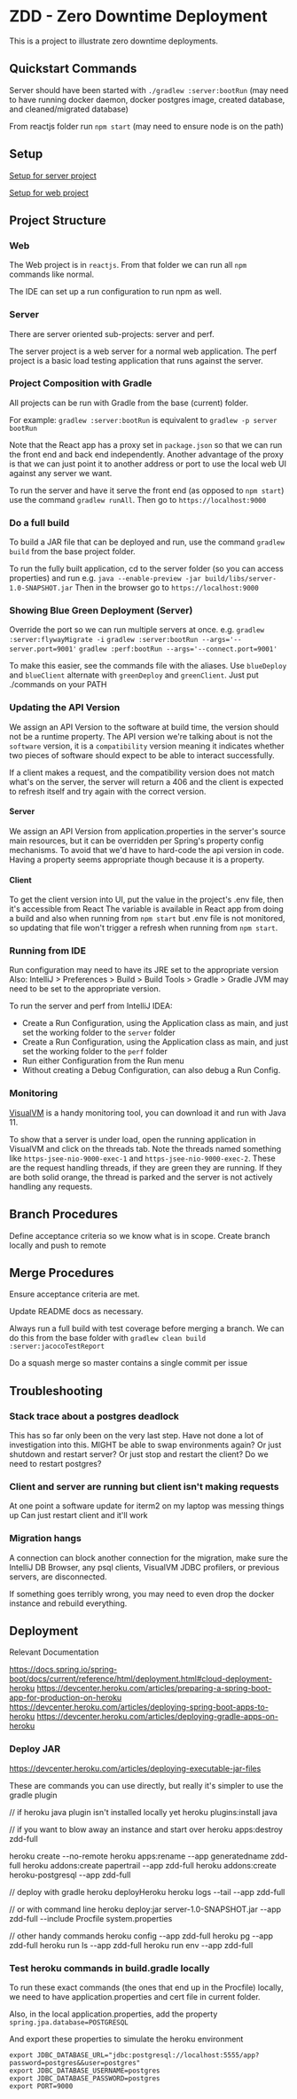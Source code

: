 # ZDD - Zero Downtime Deployment

This is a project to illustrate zero downtime deployments.

## Quickstart Commands

Server should have been started with `./gradlew :server:bootRun`
(may need to have running docker daemon, docker postgres image, created database, and cleaned/migrated database)

From reactjs folder run `npm start`
(may need to ensure node is on the path)

## Setup

[Setup for server project](server/README.md)

[Setup for web project](reactjs/README.md)

## Project Structure


### Web

The Web project is in `reactjs`. From that folder
we can run all `npm` commands like normal.

The IDE can set up a run configuration to run npm as well.

### Server

There are server oriented sub-projects: server and perf.

The server project is a web server for a normal web application.
The perf project is a basic load testing application that runs against the server.


### Project Composition with Gradle

All projects can be run with Gradle from the base (current) folder.

For example:
`gradlew :server:bootRun` is equivalent to `gradlew -p server bootRun`


Note that the React app has a proxy set in `package.json` so that we can run
the front end and back end independently. Another advantage of the proxy is that
we can just point it to another address or port to use the local web UI
against any server we want.

To run the server and have it serve the front end (as opposed to `npm start`)
use the command `gradlew runAll`. 
Then go to `https://localhost:9000`


### Do a full build

To build a JAR file that can be deployed and run,
use the command `gradlew build` from the base project folder.

To run the fully built application,
cd to the server folder (so you can access properties)
and run e.g. `java --enable-preview -jar build/libs/server-1.0-SNAPSHOT.jar`
Then in the browser go to `https://localhost:9000`


### Showing Blue Green Deployment (Server)

Override the port so we can run multiple servers at once. e.g. 
`gradlew :server:flywayMigrate -i`
`gradlew :server:bootRun --args='--server.port=9001'`
`gradlew :perf:bootRun --args='--connect.port=9001'`

To make this easier, see the commands file with the aliases.
Use `blueDeploy` and `blueClient` alternate with `greenDeploy` and `greenClient`.
Just put ./commands on your PATH

### Updating the API Version

We assign an API Version to the software at build time, the version should not be a runtime property.
The API version we're talking about is not the `software` version, it is a `compatibility` version 
meaning it indicates whether two pieces of software should expect to be able to interact successfully.

If a client makes a request, and the compatibility version does not match what's on the server,
the server will return a 406 and the client is expected to refresh itself and try again with the correct version.

#### Server
We assign an API Version from application.properties in the server's source main resources,
but it can be overridden per Spring's property config mechanisms.
To avoid that we'd have to hard-code the api version in code.
Having a property seems appropriate though because it is a property.

#### Client
To get the client version into UI, put the value in the project's .env file, then it's accessible from React
The variable is available in React app from doing a build and also when running from `npm start`
but .env file is not monitored, so updating that file won't trigger a refresh when running from `npm start`.




### Running from IDE

Run configuration may need to have its JRE set to the appropriate version
Also: IntelliJ > Preferences > Build > Build Tools > Gradle > Gradle JVM may need to be set to the appropriate version.

To run the server and perf from IntelliJ IDEA:

- Create a Run Configuration, using the Application class as main, and
  just set the working folder to the `server` folder
- Create a Run Configuration, using the Application class as main, and
  just set the working folder to the `perf` folder
- Run either Configuration from the Run menu
- Without creating a Debug Configuration, can also debug a Run Config.



### Monitoring

[VisualVM](https://visualvm.github.io/) is a handy monitoring tool,
you can download it and run with Java 11.

To show that a server is under load, open the running application in VisualVM
and click on the threads tab. Note the threads named something like
`https-jsee-nio-9000-exec-1` and `https-jsee-nio-9000-exec-2`. These are 
the request handling threads, if they are green they are running. 
If they are both solid orange, the thread is parked and the server is not
actively handling any requests.

## Branch Procedures

Define acceptance criteria so we know what is in scope.
Create branch locally and push to remote


## Merge Procedures

Ensure acceptance criteria are met.

Update README docs as necessary.

Always run a full build with test coverage before merging a branch.
We can do this from the base folder with
`gradlew clean build :server:jacocoTestReport` 

Do a squash merge so master contains a single commit per issue

## Troubleshooting

### Stack trace about a postgres deadlock
This has so far only been on the very last step. Have not done a lot of investigation into this.
MIGHT be able to swap environments again? Or just shutdown and restart server? 
Or just stop and restart the client? Do we need to restart postgres?

### Client and server are running but client isn't making requests
At one point a software update for iterm2 on my laptop was messing things up
Can just restart client and it'll work

### Migration hangs
A connection can block another connection for the migration, make sure the IntelliJ DB Browser, 
any psql clients, VisualVM JDBC profilers, or previous servers, are disconnected.

If something goes terribly wrong, you may need to even drop the docker instance and rebuild everything.

## Deployment

Relevant Documentation

https://docs.spring.io/spring-boot/docs/current/reference/html/deployment.html#cloud-deployment-heroku 
https://devcenter.heroku.com/articles/preparing-a-spring-boot-app-for-production-on-heroku 
https://devcenter.heroku.com/articles/deploying-spring-boot-apps-to-heroku 
https://devcenter.heroku.com/articles/deploying-gradle-apps-on-heroku 

### Deploy JAR

https://devcenter.heroku.com/articles/deploying-executable-jar-files

These are commands you can use directly, but really it's simpler to use the gradle plugin

// if heroku java plugin isn't installed locally yet
heroku plugins:install java

// if you want to blow away an instance and start over
heroku apps:destroy zdd-full

heroku create --no-remote
heroku apps:rename --app generatedname zdd-full
heroku addons:create papertrail --app zdd-full
heroku addons:create heroku-postgresql --app zdd-full

// deploy with gradle
heroku deployHeroku
heroku logs --tail --app zdd-full

// or with command line
heroku deploy:jar server-1.0-SNAPSHOT.jar --app zdd-full --include Procfile system.properties

// other handy commands
heroku config --app zdd-full
heroku pg --app zdd-full
heroku run ls --app zdd-full
heroku run env --app zdd-full

### Test heroku commands in build.gradle locally

To run these exact commands (the ones that end up in the Procfile) locally, 
we need to have application.properties and cert file in current folder.

Also, in the local application.properties, add the property  `spring.jpa.database=POSTGRESQL`

And export these properties to simulate the heroku environment

    export JDBC_DATABASE_URL="jdbc:postgresql://localhost:5555/app?password=postgres&&user=postgres"
    export JDBC_DATABASE_USERNAME=postgres
    export JDBC_DATABASE_PASSWORD=postgres
    export PORT=9000


